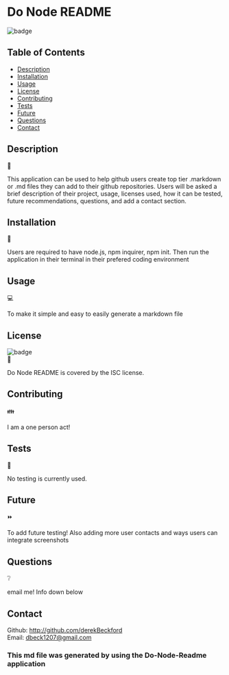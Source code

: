 # Do Node README

  ![badge](https://img.shields.io/badge/license-ISC-brightgreen) </br>

  ## Table of Contents 

  - [Description](#description)
  - [Installation](#installation)
  - [Usage](#usage)
  - [License](#license)
  - [Contributing](#contributing)
  - [Tests](#tests)
  - [Future](#future)
  - [Questions](#questions)
  - [Contact](#contact)

  ## Description   
  📝
  
  This application can be used to help github users create top tier .markdown or .md files they can add to their github repositories. Users will be asked a brief description of their project, usage, licenses used, how it can be tested, future recommendations, questions, and add a contact section.

  ## Installation 
  🔽
  
  Users are required to have node.js, npm inquirer, npm init. Then run the application in their terminal in their prefered coding environment

  ## Usage 
  💻
  
  To make it simple and easy to easily generate a markdown file

  ##  License 
  ![badge](https://img.shields.io/badge/license-ISC-brightgreen) </br>
  📎
  
  Do Node README is covered by the ISC license.
  
  ## Contributing 
  👪
  
  I am a one person act!

  ## Tests  
  📝
  
  No testing is currently used.
  
  ## Future  
  ⏩
  
  To add future testing! Also adding more user contacts and ways users can integrate screenshots

  ## Questions  
  ❔
  
  email me! Info down below
  
  ## Contact
  Github: http://github.com/derekBeckford </br>
  Email: dbeck1207@gmail.com


  ### This md file was generated by using the Do-Node-Readme application

